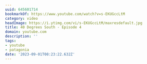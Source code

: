 ```yaml
---
uuid: 645601714
bookmarkOf: https://www.youtube.com/watch?v=s-EKUGccLtM
category: video
headImage: https://i.ytimg.com/vi/s-EKUGccLtM/maxresdefault.jpg
title: 40 Degrees South - Episode 4
domain: youtube.com
description: ''
tags:
- youtube
- patagonia
date: '2023-09-01T08:23:22.632Z'
---
```



